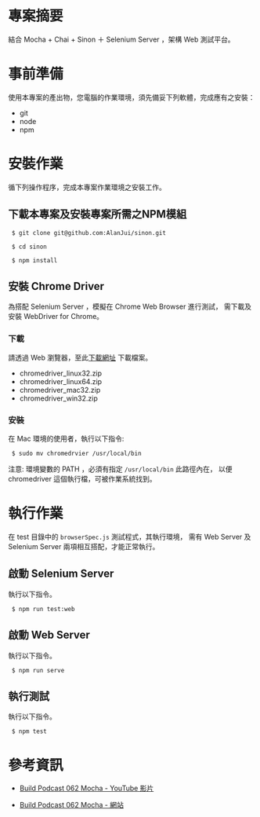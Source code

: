 # 專案摘要

結合 Mocha + Chai + Sinon ＋ Selenium Server ，架構 Web 測試平台。


# 事前準備

使用本專案的產出物，您電腦的作業環境，須先備妥下列軟體，完成應有之安裝：

 * git
 * node
 * npm
 
 
# 安裝作業

循下列操作程序，完成本專案作業環境之安裝工作。
 
## 下載本專案及安裝專案所需之NPM模組 
 
```
 $ git clone git@github.com:AlanJui/sinon.git

 $ cd sinon

 $ npm install
```

## 安裝 Chrome Driver

為搭配 Selenium Server ，模擬在 Chrome Web Browser 進行測試，
需下載及安裝 WebDriver for Chrome。

### 下載

請透過 Web 瀏覽器，至此[下載網址](https://sites.google.com/a/chromium.org/chromedriver/downloads)
下載檔案。

 * chromedriver_linux32.zip	
 * chromedriver_linux64.zip	
 * chromedriver_mac32.zip		
 * chromedriver_win32.zip	

### 安裝

在 Mac 環境的使用者，執行以下指令:

```
 $ sudo mv chromedrvier /usr/local/bin
```

注意: 環境變數的 PATH ，必須有指定 `/usr/local/bin` 此路徑內在，
以便 chromedriver 這個執行檔，可被作業系統找到。


# 執行作業

在 test 目錄中的 `browserSpec.js` 測試程式，其執行環境，
需有 Web Server 及 Selenium Server 兩項相互搭配，才能正常執行。

## 啟動 Selenium Server
 
執行以下指令。

```
 $ npm run test:web
```

## 啟動 Web Server
 
執行以下指令。

```
 $ npm run serve
```

## 執行測試

執行以下指令。

```
 $ npm test
```


# 參考資訊

 * [Build Podcast 062 Mocha - YouTube 影片](https://www.youtube.com/watch?v=Q8Jl85FJz4E)

 * [Build Podcast 062 Mocha - 網站](https://build-podcast.com/mocha/)

